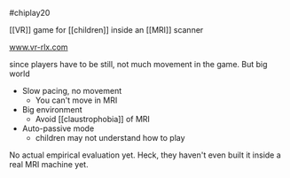 #chiplay20

[[VR]] game for [[children]] inside an [[MRI]] scanner

www.vr-rlx.com

since players have to be still, not much movement in the game. But big world

 - Slow pacing, no movement
   - You can't move in MRI
 - Big environment
   - Avoid [[claustrophobia]] of MRI
 - Auto-passive mode
   - children may not understand how to play

No actual empirical evaluation yet. Heck, they haven't even built it inside a real MRI machine yet.
